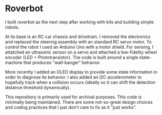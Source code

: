 # Roverbot
I built roverbot as the next step after working with kits and building simple robots.

At its base is an RC car chassis and drivetrain. I removed the electronics and replaced the steering assembly with an standard RC servo motor. To control the robot I used an Arduino Uno with a motor shield. For sensing, I attatched an ultrasonic sensor on a servo and attached a low-fidelity wheel encoder (LED + Phototransistor). The code is built around a single state-machine that produces "wall-banger" behavior.

More recently I added an OLED display to provide some state information in order to diagnose its behavior. I also added an I2C accelerometer to hopefully track when a collision occurs (ideally so it can shift the detection distance threshold dynamically).

This repositiory is primarily used for archival purposes. This code is minimally being maintained. There are some not-so-great design choices and coding practices that I just don't care to fix as it "just works".
